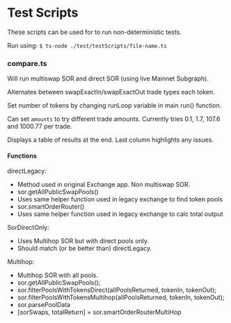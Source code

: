 # Test Scripts

These scripts can be used for to run non-deterministic tests.

Run using: `$ ts-node ./test/testScripts/file-name.ts`

### compare.ts

Will run multiswap SOR and direct SOR (using live Mainnet Subgraph).

Alternates between swapExactIn/swapExactOut trade types each token.

Set number of tokens by changing runLoop variable in main run() function.

Can set `amounts` to try different trade amounts. Currently tries 0.1, 1.7, 107.6 and 1000.77 per trade.

Displays a table of results at the end. Last column highlights any issues.

#### Functions

directLegacy:

-   Method used in original Exchange app. Non multiswap SOR.
-   sor.getAllPublicSwapPools()
-   Uses same helper function used in legacy exchange to find token pools
-   sor.smartOrderRouter()
-   Uses same helper function used in legacy exchange to calc total output

SorDirectOnly:

-   Uses Multihop SOR but with direct pools only.
-   Should match (or be better than) directLegacy.

Multihop:

-   Multihop SOR with all pools.
-   sor.getAllPublicSwapPools();
-   sor.filterPoolsWithTokensDirect(allPoolsReturned, tokenIn, tokenOut);
-   sor.filterPoolsWithTokensMultihop(allPoolsReturned, tokenIn, tokenOut);
-   sor.parsePoolData
-   [sorSwaps, totalReturn] = sor.smartOrderRouterMultiHop
